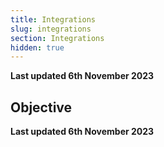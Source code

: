 ```yaml
---
title: Integrations
slug: integrations
section: Integrations
hidden: true
---
```


**Last updated 6th November 2023**



## Objective  

**Last updated 6th November 2023**

